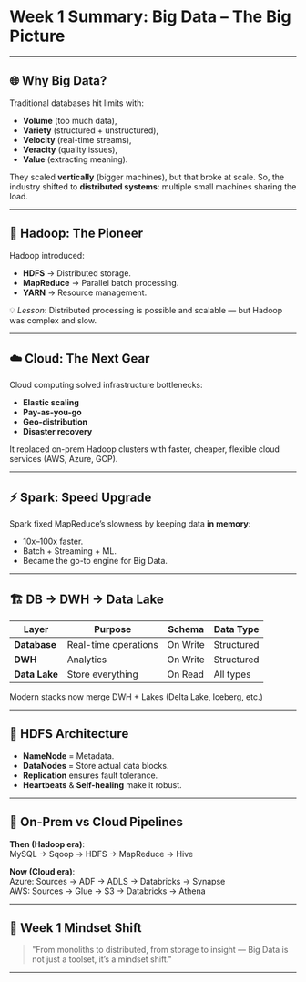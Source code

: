 # Week 1 Summary: Big Data – The Big Picture

---

## 🌐 Why Big Data?

Traditional databases hit limits with:
- **Volume** (too much data),
- **Variety** (structured + unstructured),
- **Velocity** (real-time streams),
- **Veracity** (quality issues),
- **Value** (extracting meaning).

They scaled **vertically** (bigger machines), but that broke at scale. So, the industry shifted to **distributed systems**: multiple small machines sharing the load.

---

## 🐘 Hadoop: The Pioneer

Hadoop introduced:
- **HDFS** → Distributed storage.
- **MapReduce** → Parallel batch processing.
- **YARN** → Resource management.

💡 *Lesson*: Distributed processing is possible and scalable — but Hadoop was complex and slow.

---

## ☁️ Cloud: The Next Gear

Cloud computing solved infrastructure bottlenecks:
- **Elastic scaling**
- **Pay-as-you-go**
- **Geo-distribution**
- **Disaster recovery**

It replaced on-prem Hadoop clusters with faster, cheaper, flexible cloud services (AWS, Azure, GCP).

---

## ⚡ Spark: Speed Upgrade

Spark fixed MapReduce’s slowness by keeping data **in memory**:
- 10x–100x faster.
- Batch + Streaming + ML.
- Became the go-to engine for Big Data.

---

## 🏗️ DB → DWH → Data Lake

| Layer        | Purpose              | Schema       | Data Type    |
|--------------|----------------------|--------------|--------------|
| **Database** | Real-time operations | On Write     | Structured   |
| **DWH**      | Analytics            | On Write     | Structured   |
| **Data Lake**| Store everything     | On Read      | All types    |

Modern stacks now merge DWH + Lakes (Delta Lake, Iceberg, etc.)

---

## 🧱 HDFS Architecture

- **NameNode** = Metadata.
- **DataNodes** = Store actual data blocks.
- **Replication** ensures fault tolerance.
- **Heartbeats** & **Self-healing** make it robust.

---

## 🔁 On-Prem vs Cloud Pipelines

**Then (Hadoop era)**:  
MySQL → Sqoop → HDFS → MapReduce → Hive

**Now (Cloud era)**:  
Azure: Sources → ADF → ADLS → Databricks → Synapse  
AWS: Sources → Glue → S3 → Databricks → Athena

---

## 🧠 Week 1 Mindset Shift

> "From monoliths to distributed, from storage to insight — Big Data is not just a toolset, it’s a mindset shift."

---

